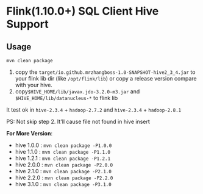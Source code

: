 # Flink(1.10.0+)  SQL Client Hive Support 

## Usage

    mvn clean package

1. copy the `target/io.github.mrzhangboss-1.0-SNAPSHOT-hive2_3_4.jar` to your flink lib dir (like `/opt/flink/lib`) or copy a release version compare with your hive.
2. copy`$HIVE_HOME/lib/javax.jdo-3.2.0-m3.jar` and `$HIVE_HOME/lib/datanucleus-*` to flink lib

It test ok in  `hive-2.3.4` + `hadoop-2.7.2` and `hive-2.3.4` + `hadoop-2.8.1`

PS: Not skip step 2. It'll cause file not found in hive insert   


**For More Version**:

- hive 1.0.0 : `mvn clean package -P1.0.0`
- hive 1.1.0 : `mvn clean package -P1.1.0`
- hive 1.2.1 : `mvn clean package -P1.2.1`
- hive 2.0.0 : `mvn clean package -P2.0.0`
- hive 2.1.0 : `mvn clean package -P2.1.0`
- hive 2.2.0 : `mvn clean package -P2.2.0`
- hive 3.1.0 : `mvn clean package -P3.1.0`

